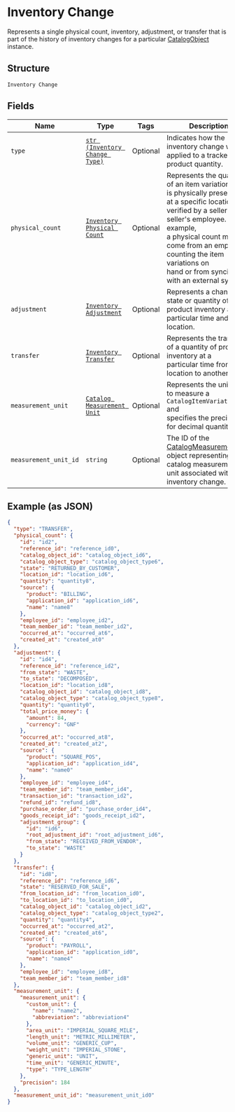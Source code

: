 
# Inventory Change

Represents a single physical count, inventory, adjustment, or transfer
that is part of the history of inventory changes for a particular
[CatalogObject](../../doc/models/catalog-object.md) instance.

## Structure

`Inventory Change`

## Fields

| Name | Type | Tags | Description |
|  --- | --- | --- | --- |
| `type` | [`str (Inventory Change Type)`](../../doc/models/inventory-change-type.md) | Optional | Indicates how the inventory change was applied to a tracked product quantity. |
| `physical_count` | [`Inventory Physical Count`](../../doc/models/inventory-physical-count.md) | Optional | Represents the quantity of an item variation that is physically present<br>at a specific location, verified by a seller or a seller's employee. For example,<br>a physical count might come from an employee counting the item variations on<br>hand or from syncing with an external system. |
| `adjustment` | [`Inventory Adjustment`](../../doc/models/inventory-adjustment.md) | Optional | Represents a change in state or quantity of product inventory at a<br>particular time and location. |
| `transfer` | [`Inventory Transfer`](../../doc/models/inventory-transfer.md) | Optional | Represents the transfer of a quantity of product inventory at a<br>particular time from one location to another. |
| `measurement_unit` | [`Catalog Measurement Unit`](../../doc/models/catalog-measurement-unit.md) | Optional | Represents the unit used to measure a `CatalogItemVariation` and<br>specifies the precision for decimal quantities. |
| `measurement_unit_id` | `string` | Optional | The ID of the [CatalogMeasurementUnit](entity:CatalogMeasurementUnit) object representing the catalog measurement unit associated with the inventory change. |

## Example (as JSON)

```json
{
  "type": "TRANSFER",
  "physical_count": {
    "id": "id2",
    "reference_id": "reference_id0",
    "catalog_object_id": "catalog_object_id6",
    "catalog_object_type": "catalog_object_type6",
    "state": "RETURNED_BY_CUSTOMER",
    "location_id": "location_id6",
    "quantity": "quantity8",
    "source": {
      "product": "BILLING",
      "application_id": "application_id6",
      "name": "name8"
    },
    "employee_id": "employee_id2",
    "team_member_id": "team_member_id2",
    "occurred_at": "occurred_at6",
    "created_at": "created_at0"
  },
  "adjustment": {
    "id": "id4",
    "reference_id": "reference_id2",
    "from_state": "WASTE",
    "to_state": "DECOMPOSED",
    "location_id": "location_id8",
    "catalog_object_id": "catalog_object_id8",
    "catalog_object_type": "catalog_object_type8",
    "quantity": "quantity0",
    "total_price_money": {
      "amount": 84,
      "currency": "GNF"
    },
    "occurred_at": "occurred_at8",
    "created_at": "created_at2",
    "source": {
      "product": "SQUARE_POS",
      "application_id": "application_id4",
      "name": "name0"
    },
    "employee_id": "employee_id4",
    "team_member_id": "team_member_id4",
    "transaction_id": "transaction_id2",
    "refund_id": "refund_id8",
    "purchase_order_id": "purchase_order_id4",
    "goods_receipt_id": "goods_receipt_id2",
    "adjustment_group": {
      "id": "id6",
      "root_adjustment_id": "root_adjustment_id6",
      "from_state": "RECEIVED_FROM_VENDOR",
      "to_state": "WASTE"
    }
  },
  "transfer": {
    "id": "id8",
    "reference_id": "reference_id6",
    "state": "RESERVED_FOR_SALE",
    "from_location_id": "from_location_id0",
    "to_location_id": "to_location_id0",
    "catalog_object_id": "catalog_object_id2",
    "catalog_object_type": "catalog_object_type2",
    "quantity": "quantity4",
    "occurred_at": "occurred_at2",
    "created_at": "created_at6",
    "source": {
      "product": "PAYROLL",
      "application_id": "application_id0",
      "name": "name4"
    },
    "employee_id": "employee_id8",
    "team_member_id": "team_member_id8"
  },
  "measurement_unit": {
    "measurement_unit": {
      "custom_unit": {
        "name": "name2",
        "abbreviation": "abbreviation4"
      },
      "area_unit": "IMPERIAL_SQUARE_MILE",
      "length_unit": "METRIC_MILLIMETER",
      "volume_unit": "GENERIC_CUP",
      "weight_unit": "IMPERIAL_STONE",
      "generic_unit": "UNIT",
      "time_unit": "GENERIC_MINUTE",
      "type": "TYPE_LENGTH"
    },
    "precision": 184
  },
  "measurement_unit_id": "measurement_unit_id0"
}
```


